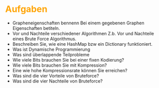 # <font color = "orange">Aufgaben</font>
- Grapheneigenschaften bennenn
	Bei einem gegebenen Graphen Eigenschaften betiteln.
- Vor und Nachteile verschiedener Algorithmen
	Z.b. Vor und Nachteile eines Brute Force Algorithmus.
- Beschreiben Sie, wie eine HashMap bzw ein Dictionary funktioniert.
- Was ist Dynamische Programmierung
- Was sind überlappende Teilprobleme
- Wie viele Bits brauchen Sie bei einer fixen Kodierung?
- Wie viele Bits brauchen Sie mit Kompression?
- Eine wie hohe Kompressionsrate können Sie erreichen?
- Was sind die vier Vorteile von Bruteforce?
- Was sind die vier Nachteile von Bruteforce?